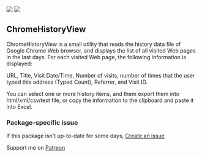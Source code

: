 [![](https://img.shields.io/chocolatey/v/chromehistoryview?color=green&label=chromehistoryview)](https://chocolatey.org/packages/chromehistoryview) [![](https://img.shields.io/chocolatey/dt/chromehistoryview)](https://chocolatey.org/packages/chromehistoryview)

## ChromeHistoryView
ChromeHistoryView is a small utility that reads the history data file of Google Chrome 
Web browser, and displays the list of all visited Web pages in the last days. For each 
visited Web page, the following information is displayed:

URL, Title, Visit Date/Time, Number of visits, number of times that the user typed this 
address (Typed Count), Referrer, and Visit ID. 

You can select one or more history items, and them export them into html/xml/csv/text 
file, or copy the information to the clipboard and paste it into Excel.

### Package-specific issue
If this package isn't up-to-date for some days, [Create an issue](https://github.com/tunisiano187/Chocolatey-packages/issues/new/choose)

Support me on [Patreon](https://www.patreon.com/bePatron?u=39585820)